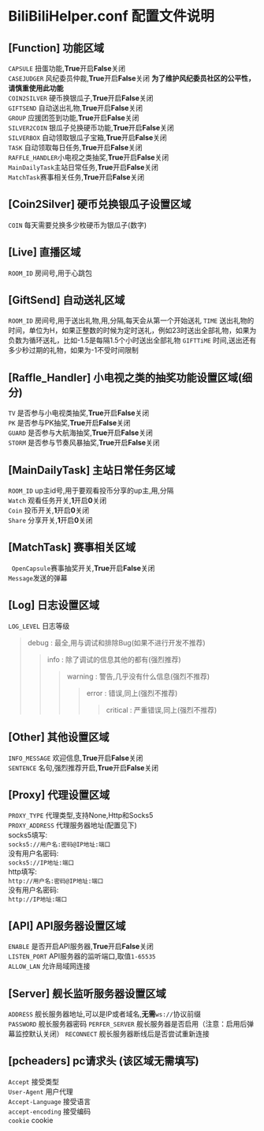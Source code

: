 # BiliBiliHelper.conf 配置文件说明  

## [Function] 功能区域
``CAPSULE`` 扭蛋功能,**True**开启**False**关闭  
``CASEJUDGER`` 风纪委员仲裁,**True**开启**False**关闭 **为了维护风纪委员社区的公平性，请慎重使用此功能**  
``COIN2SILVER`` 硬币换银瓜子,**True**开启**False**关闭  
``GIFTSEND`` 自动送出礼物,**True**开启**False**关闭  
``GROUP`` 应援团签到功能,**True**开启**False**关闭  
``SILVER2COIN`` 银瓜子兑换硬币功能,**True**开启**False**关闭  
``SILVERBOX`` 自动领取银瓜子宝箱,**True**开启**False**关闭  
``TASK`` 自动领取每日任务,**True**开启**False**关闭  
``RAFFLE_HANDLER``小电视之类抽奖,**True**开启**False**关闭  
``MainDailyTask``主站日常任务,**True**开启**False**关闭  
``MatchTask``赛事相关任务,**True**开启**False**关闭  

## [Coin2Silver] 硬币兑换银瓜子设置区域
``COIN`` 每天需要兑换多少枚硬币为银瓜子(数字)

## [Live] 直播区域
``ROOM_ID`` 房间号,用于心跳包

## [GiftSend] 自动送礼区域
``ROOM_ID`` 房间号,用于送出礼物,用,分隔,每天会从第一个开始送礼
``TIME`` 送出礼物的时间，单位为H，如果正整数的时候为定时送礼，例如23时送出全部礼物，如果为负数为循环送礼，比如-1.5是每隔1.5个小时送出全部礼物
``GIFTTiME`` 时间,送出还有多少秒过期的礼物，如果为-1不受时间限制

## [Raffle_Handler] 小电视之类的抽奖功能设置区域(细分)
``TV`` 是否参与小电视类抽奖,**True**开启**False**关闭  
``PK`` 是否参与PK抽奖,**True**开启**False**关闭  
``GUARD`` 是否参与大航海抽奖,**True**开启**False**关闭  
``STORM`` 是否参与节奏风暴抽奖,**True**开启**False**关闭  

## [MainDailyTask] 主站日常任务区域
``ROOM_ID`` up主id号,用于要观看投币分享的up主,用,分隔   
``Watch`` 观看任务开关,**1**开启**0**关闭  
``Coin`` 投币开关,**1**开启**0**关闭  
``Share`` 分享开关,**1**开启**0**关闭  

## [MatchTask] 赛事相关区域
`` OpenCapsule``赛事抽奖开关,**True**开启**False**关闭  
``Message``发送的弹幕

## [Log] 日志设置区域
``LOG_LEVEL`` 日志等级
> debug : 最全,用与调试和排除Bug(如果不进行开发不推荐)
>> info : 除了调试的信息其他的都有(强烈推荐)
>>> warning : 警告,几乎没有什么信息(强烈不推荐)
>>>> error : 错误,同上(强烈不推荐)
>>>>> critical : 严重错误,同上(强烈不推荐)

## [Other] 其他设置区域
``INFO_MESSAGE`` 欢迎信息,**True**开启**False**关闭  
``SENTENCE`` 名句,强烈推荐开启,**True**开启**False**关闭  

## [Proxy] 代理设置区域
``PROXY_TYPE`` 代理类型,支持None,Http和Socks5  
``PROXY_ADDRESS`` 代理服务器地址(配置见下)  
socks5填写:  
``socks5://用户名:密码@IP地址:端口``  
没有用户名密码:  
``socks5://IP地址:端口``  
http填写:  
``http://用户名:密码@IP地址:端口``  
没有用户名密码:  
``http://IP地址:端口``  

## [API] API服务器设置区域
``ENABLE`` 是否开启API服务器,**True**开启**False**关闭  
``LISTEN_PORT`` API服务器的监听端口,取值``1-65535``  
``ALLOW_LAN`` 允许局域网连接

## [Server] 舰长监听服务器设置区域
``ADDRESS`` 舰长服务器地址,可以是IP或者域名,**无需**``ws://``协议前缀  
``PASSWORD`` 舰长服务器密码
``PERFER_SERVER`` 舰长服务器是否启用（注意：启用后弹幕监控默认关闭）
``RECONNECT``  舰长服务器断线后是否尝试重新连接

## [pcheaders] pc请求头 (该区域无需填写)
``Accept`` 接受类型  
``User-Agent`` 用户代理  
``Accept-Language`` 接受语言  
``accept-encoding`` 接受编码  
``cookie`` cookie  
